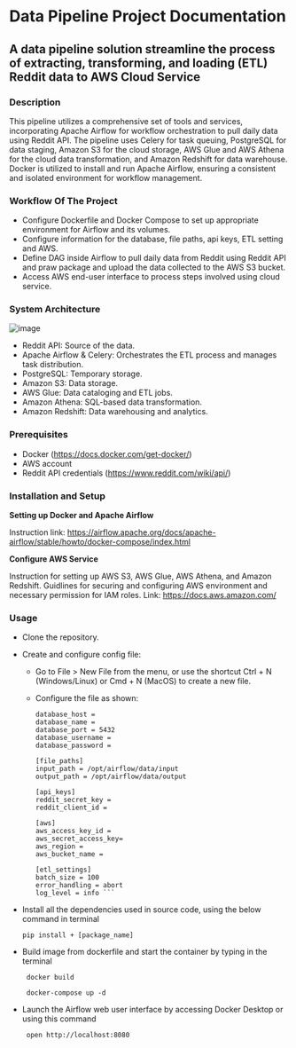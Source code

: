 # **Data Pipeline Project Documentation**
## **A data pipeline solution streamline the process of extracting, transforming, and loading (ETL) Reddit data to AWS Cloud Service**

### **Description**
This pipeline utilizes a comprehensive set of tools and services, incorporating Apache Airflow for workflow orchestration to pull daily data using Reddit API. The pipeline uses Celery for task queuing, PostgreSQL for data staging, Amazon S3 for the cloud storage, AWS Glue and AWS Athena for the cloud data transformation, and Amazon Redshift for data warehouse. Docker is utilized to install and run Apache Airflow, ensuring a consistent and isolated environment for workflow management.

### **Workflow Of The Project**
- Configure Dockerfile and Docker Compose to set up appropriate environment for Airflow and its volumes.
- Configure information for the database, file paths, api keys, ETL setting and AWS.
- Define DAG inside Airflow to pull daily data from Reddit using Reddit API and praw package and upload the data collected to the AWS S3 bucket.
- Access AWS end-user interface to process steps involved using cloud service.

###  **System Architecture**

![image](https://github.com/embiekhochiu/reddit_de/assets/150108017/ace3efe8-62bb-4e62-82fe-c62dbd594ddb)

- Reddit API: Source of the data.
- Apache Airflow & Celery: Orchestrates the ETL process and manages task distribution.
- PostgreSQL: Temporary storage.
- Amazon S3: Data storage.
- AWS Glue: Data cataloging and ETL jobs.
- Amazon Athena: SQL-based data transformation.
- Amazon Redshift: Data warehousing and analytics.

### **Prerequisites**
- Docker (https://docs.docker.com/get-docker/)
- AWS account
- Reddit API credentials (https://www.reddit.com/wiki/api/)

### **Installation and Setup**

**Setting up Docker and Apache Airflow**

Instruction link: https://airflow.apache.org/docs/apache-airflow/stable/howto/docker-compose/index.html

**Configure AWS Service**

Instruction for setting up AWS S3, AWS Glue, AWS Athena, and Amazon Redshift.
Guidlines for securing and configuring AWS environment and necessary permission for IAM roles.
Link: https://docs.aws.amazon.com/

### **Usage**
- Clone the repository.
- Create and configure config file:
  - Go to File > New File from the menu, or use the shortcut Ctrl + N (Windows/Linux) or Cmd + N (MacOS) to create a new file.
  - Configure the file as shown:
    
    ```[database]
    database_host = 
    database_name = 
    database_port = 5432
    database_username = 
    database_password = 
    
    [file_paths]
    input_path = /opt/airflow/data/input
    output_path = /opt/airflow/data/output
    
    [api_keys]
    reddit_secret_key = 
    reddit_client_id = 
    
    [aws]
    aws_access_key_id = 
    aws_secret_access_key= 
    aws_region =
    aws_bucket_name = 
    
    [etl_settings]
    batch_size = 100
    error_handling = abort
    log_level = info ```

- Install all the dependencies used in source code, using the below command in terminal
  
  `pip install + [package_name]`

- Build image from dockerfile and start the container by typing in the terminal
  
  ` docker build`
  
  ` docker-compose up -d`

- Launch the Airflow web user interface by accessing Docker Desktop or using this command
  
  ` open http://localhost:8080`
    
       

  



 
